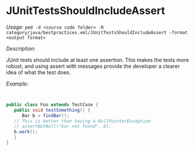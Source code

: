 
# JUnitTestsShouldIncludeAssert

*Usage:* 
`pmd -d <source code folder> -R category/java/bestpractices.xml/JUnitTestsShouldIncludeAssert -format <output format>`

*Description:*

JUnit tests should include at least one assertion.  This makes the tests more robust, and using assert
with messages provide the developer a clearer idea of what the test does.
        

*Example:*
```java


public class Foo extends TestCase {
   public void testSomething() {
      Bar b = findBar();
   // This is better than having a NullPointerException
   // assertNotNull("bar not found", b);
   b.work();
   }
}

        
```
